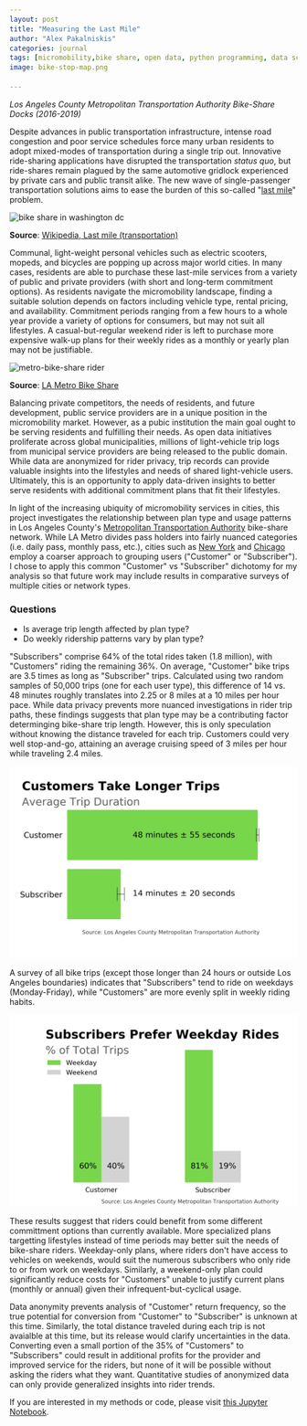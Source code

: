 ```yaml
---
layout: post
title: "Measuring the Last Mile"
author: "Alex Pakalniskis"
categories: journal
tags: [micromobility,bike share, open data, python programming, data science, data visualization, LA Metro, los angeles, california, pandas, GeoViews, geopandas, glob, numpy, scipy, matplotlib, pyplot]
image: bike-stop-map.png

---
```

*Los Angeles County Metropolitan Transportation Authority Bike-Share Docks (2016-2019)*

Despite advances in public transportation infrastructure, intense road congestion and poor service schedules force many urban residents to adopt mixed-modes of transportation during a single trip out. Innovative ride-sharing applications have disrupted the transportation *status quo*, but ride-shares remain plagued by the same automotive gridlock experienced by private cars and public transit alike. The new wave of single-passenger transportation solutions aims to ease the burden of this so-called "[last mile](https://en.wikipedia.org/wiki/Last_mile_(transportation))" problem. 

![bike share in washington dc](https://upload.wikimedia.org/wikipedia/commons/thumb/1/13/Capital_Bikeshare_DC_2010_10_532.JPG/1280px-Capital_Bikeshare_DC_2010_10_532.JPG)

**Source**: [Wikipedia, Last mile (transportation)](https://en.wikipedia.org/wiki/Last_mile_(transportation))

Communal, light-weight personal vehicles such as electric scooters, mopeds, and bicycles are popping up across major world cities. In many cases, residents are able to purchase these last-mile services from a variety of public and private providers (with short and long-term commitment options). As residents navigate the micromobility landscape, finding a suitable solution depends on factors including vehicle type, rental pricing, and availability. Commitment periods ranging from a few hours to a whole year provide a variety of options for consumers, but may not suit all lifestyles. A casual-but-regular weekend rider is left to purchase more expensive walk-up plans for their weekly rides as a monthly or yearly plan may not be justifiable. 

![metro-bike-share rider](https://11ka1d3b35pv1aah0c3m9ced-wpengine.netdna-ssl.com/wp-content/uploads/2018/09/DSC01282.jpg)

**Source**: [LA Metro Bike Share](https://bikeshare.metro.net/)

Balancing private competitors, the needs of residents, and future development, public service providers are in a unique position in the micromobility market. However, as a pubic institution the main goal ought to be serving residents and fulfilling their needs. As open data initiatives proliferate across global municipalities, millions of light-vehicle trip logs from municipal service providers are being released to the public domain. While data are anonymized for rider privacy, trip records can provide valuable insights into the lifestyles and needs of shared light-vehicle users. Ultimately, this is an opportunity to apply data-driven insights to better serve residents with additional commitment plans that fit their lifestyles.

In light of the increasing ubiquity of micromobility services in cities, this project investigates the relationship between plan type and usage patterns in Los Angeles County's [Metropolitan Transportation Authority](https://www.metro.net/) bike-share network. While LA Metro divides pass holders into fairly nuanced categories (i.e. daily pass, monthly pass, etc.), cities such as [New York](https://www.citibikenyc.com/system-data) and [Chicago](https://www.divvybikes.com/system-data) employ a coarser approach to grouping users ("Customer" or "Subscriber"). I chose to apply this common "Customer" vs "Subscriber" dichotomy for my analysis so that future work may include results in comparative surveys of multiple cities or network types. 

### Questions

* Is average trip length affected by plan type?
* Do weekly ridership patterns vary by plan type?

"Subscribers" comprise 64% of the total rides taken (1.8 million), with "Customers" riding the remaining 36%. On average, "Customer" bike trips are 3.5 times as long as "Subscriber" trips. Calculated using two random samples of 50,000 trips (one for each user type), this difference of 14 vs. 48 minutes roughly translates into 2.25 or 8 miles at a 10 miles per hour pace. While data privacy prevents more nuanced investigations in rider trip paths, these findings suggests that plan type may be a contributing factor determinging bike-share trip length. However, this is only speculation without knowing the distance traveled for each trip. Customers could very well stop-and-go, attaining an average cruising speed of 3 miles per hour while traveling 2.4 miles.  
 
![average trip durations by bike-share user type in LA Metro, 2016-2019](/assets/img/metro-bike-share-trip-duration.png)

A survey of all bike trips (except those longer than 24 hours or outside Los Angeles boundaries) indicates that "Subscribers" tend to ride on weekdays (Monday-Friday), while "Customers" are more evenly split in weekly riding habits. 

![ride daytypes by bike-share user type in LA Metro, 2016-2019](/assets/img/metro-bike-share-ride-day-types.png)

These results suggest that riders could benefit from some different committment options than currently available. More specialized plans targetting lifestyles instead of time periods may better suit the needs of bike-share riders. Weekday-only plans, where riders don't have access to vehicles on weekends, would suit the numerous subscribers who only ride to or from work on weekdays. Similarly, a weekend-only plan could significantly reduce costs for "Customers" unable to justify current plans (monthly or annual) given their infrequent-but-cyclical usage. 

Data anonymity prevents analysis of "Customer" return frequency, so the true potential for conversion from "Customer" to "Subscriber" is unknown at this time. Similarly, the total distance traveled during each trip is not avaialble at this time, but its release would clarify uncertainties in the data. Converting even a small portion of the 35% of "Customers" to "Subscribers" could result in additional profits for the provider and improved service for the riders, but none of it will be possible without asking the riders what they want. Quantitative studies of anonymized data can only provide generalized insights into rider trends. 

If you are interested in my methods or code, please visit [this Jupyter Notebook](https://nbviewer.jupyter.org/github/alex-pakalniskis/DS-Unit-1-Build/blob/master/notebooks/alex-pakalniskis-build-week-1.ipynb).
